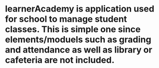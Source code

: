 # learnerAcademy is application used for school to manage student classes. This is simple one since elements/moduels such as grading and attendance as well as library or cafeteria are not included.

